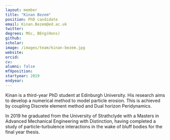 ```yaml
---
layout: member
title: "Kinan Bezem"
position: PhD candidate 
email: Kinan.Bezem@ed.ac.uk
twitter: 
degrees: MSc, BEng(Hons)
github: 
scholar: 
image: /images/team/kinan-bezem.jpg
website: 
orcid:	
cv: 
alumni: false
mfXposition: 
startyear: 2019
endyear: 
---
```


Kinan is a third-year PhD student at Edinburgh University. His research aims to develop a numerical method to model particle erosion. This is achieved by coupling Discrete element method and Dual horizon Peridynamics.

In 2019 he graduated from the University of Strathclyde with a Masters in Advanced Mechanical Engineering with Distinction, having completed a study of particle-turbulence interactions in the wake of bluff bodies for the final year thesis. 
